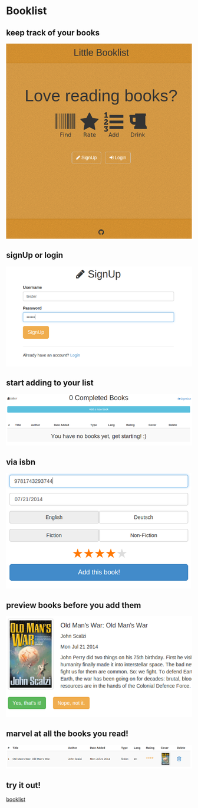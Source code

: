 
Booklist
==

keep track of your books
--
![home_screen](public/img/01_home.png?raw=true "home screen")


signUp or login
--
![signUp](public/img/02_signUp.png?raw=true "sign up")

start adding to your list
--
![emptyList](public/img/03_emptyList.png?raw=true "empty list")

via isbn
--
![form](public/img/04_form.png?raw=true "form")

preview books before you add them
--
![bookPreview](public/img/05_bookPreview.png?raw=true "book preview")

marvel at all the books you read!
--
![bookInList](public/img/06_bookInList.png?raw=true "book in list")

try it out!
--
[booklist](http://books-flaky.rhcloud.com// "track your books")
